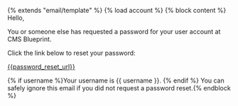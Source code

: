 {% extends "email/template" %}
{% load account %}
{% block content %}
Hello,

You or someone else has requested a password for your user account at CMS Blueprint.

Click the link below to reset your password:

[{{password_reset_url}}]({{password_reset_url}})

{% if username %}Your username is {{ username }}.
{% endif %}
You can safely ignore this email if you did not request a password reset.{% endblock %}
